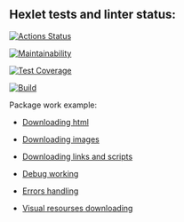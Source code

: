 ## Hexlet tests and linter status:

[![Actions Status](https://github.com/AlexanderAverin/backend-project-lvl3/workflows/hexlet-check/badge.svg)](https://github.com/AlexanderAverin/backend-project-lvl3/actions)

[![Maintainability](https://api.codeclimate.com/v1/badges/f1ac3cba68da737ea3cf/maintainability)](https://codeclimate.com/github/AlexanderAverin/backend-project-lvl3/maintainability)

[![Test Coverage](https://api.codeclimate.com/v1/badges/f1ac3cba68da737ea3cf/test_coverage)](https://codeclimate.com/github/AlexanderAverin/backend-project-lvl3/test_coverage)

[![Build](https://github.com/AlexanderAverin/backend-project-lvl3/actions/workflows/build.yaml/badge.svg)](https://github.com/AlexanderAverin/backend-project-lvl3/actions/workflows/build.yaml)

Package work example:

* [Downloading html](https://asciinema.org/a/TUJZIZY3ZZE1QG2M7eDArEwK4)

* [Downloading images](https://asciinema.org/a/KAo2Zth9iGvIpauvTCPnqGbyt)

* [Downloading links and scripts](https://asciinema.org/a/iDVTpqcMVfFTMsbn1mx9cv1VM)

* [Debug working](https://asciinema.org/a/LdZg1JEhRcvGmekAMzQyJKsVl)

* [Errors handling](https://asciinema.org/a/enqdjgjcUn7be9oLAX1WTPMyb)

* [Visual resourses downloading](https://asciinema.org/a/NUeG6UF8mxCVX21fLVz9B5HC1)
